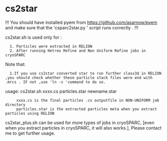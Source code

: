 # cs2star
!!!
You should have installed pyem from https://github.com/asarnow/pyem and make sure that the  'csparc2star.py ' script runs correctly .
!!!

cs2star.sh is used only for :
  
      1. Particles were extracted in RELION
      2. After running Hetreo Refine and Non Uniform Refine jobs in cryoSPARC 
      
Note that:
 
      1.If you use cs2star converted star to run further class3d in RELION ,you should check whether these particle stack files were end with .mrcs . IF not ,use 'ln -s 'command to do so.
      
 usage:  cs2star.sh xxxx.cs  particles.star  newname.star
 
         xxxx.cs is the final particles .cs outputfile in NON-UNIFORM job directory
         particles.star is the extracted particles meta when you extract particles using RELION
         
         
cs2star_plus.sh can be used for more types of jobs in cryoSPARC, [even when you extract particles in cryoSPARC, it will also works.], Please contact me to get further usage.
      
